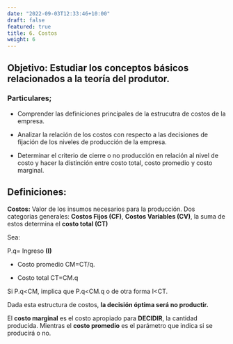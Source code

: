 ```yaml
---
date: "2022-09-03T12:33:46+10:00"
draft: false
featured: true
title: 6. Costos
weight: 6
---
```

## Objetivo: Estudiar los conceptos básicos relacionados a la teoría del produtor.

### Particulares;

+ Comprender las definiciones principales  de la estrucutra de costos de la empresa.

+ Analizar la relación de los costos con respecto a las decisiones de fijación de los niveles de producción de la empresa.

+ Determinar el criterio de cierre o no producción en relación al nivel de costo y hacer la distinción entre costo total, costo promedio y  costo marginal.  

## Definiciones: 


**Costos:** Valor de los insumos necesarios para la producción. Dos categorias generales: **Costos Fijos (CF)**, **Costos Variables (CV)**, la suma de estos determina el **costo total (CT)**


Sea: 

P.q= Ingreso **(I)**

+ Costo promedio CM=CT/q.

+ Costo total  CT=CM.q

Si P.q<CM, implica que  P.q<CM.q o de otra forma I<CT. 

Dada esta estructura de costos, **la decisión óptima será no productir.** 


El **costo marginal** es el costo apropiado para **DECIDIR**, la cantidad producida. Mientras el **costo promedio** es el parámetro que indica si se producirá o no. 


